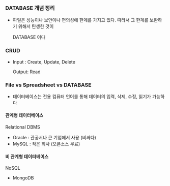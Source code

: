 ### DATABASE 개념 정리 

- 파일은 성능이나 보안이나 편의성에 한계를 가지고 있다. 따라서 그 한계를 보완하기 위해서 탄생한 것이 

  DATABASE 이다 



### CRUD

- Input : Create, Update, Delete

  Output: Read

  

### File vs Spreadsheet vs DATABASE

- 데이터베이스는 전용 컴퓨터 언어를 통해 데이터의 입력, 삭제, 수정, 읽기가 가능하다 



#### 관계형 데이터베이스 

Relational DBMS 

- Oracle : 관공서나 큰 기업에서 사용 (비싸다)
- MySQL : 작은 회사 (오픈소스 무료)



#### 비 관계형 데이터베이스 

NoSQL 

- MongoDB 













